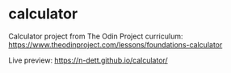 # calculator
Calculator project from The Odin Project curriculum: https://www.theodinproject.com/lessons/foundations-calculator

Live preview: https://n-dett.github.io/calculator/